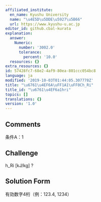 ```yaml
---
affiliated_institute:
  en_name: Kyushu University
  name: "\u4E5D\u5DDE\u5927\u5B66"
  url: https://www.kyushu-u.ac.jp
editor_id: github.cbal-kurata
explanation:
  answer:
    Numeric:
      number: '3002.0'
      tolerance:
        percent: '10.0'
  resources: {}
extra_resources: {}
id: 57428fc7-68e2-4af9-80ea-801ccc054bc8
language: ja
modified: '2019-10-03T01:44:05.307778Z'
title: "\u6761\u4EF6A\uFF1A1\uFF0Ch_Ri"
title_id: "\u6761\u4EF6a1hri"
topics: []
translations: {}
version: '1.0'
---
```


## Comments
条件A：1

## Challenge
h_Ri [kJ/kg] ?

## Solution Form
有効数字4桁（例：123.4,  1234）




